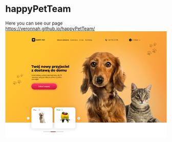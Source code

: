 # happyPetTeam
Here you can see our page <br>
https://veronnah.github.io/happyPetTeam/
<br>
![preview img](/preview.png)
